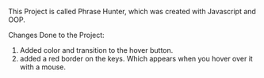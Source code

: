 This Project is called Phrase Hunter, which was created with Javascript and OOP.

Changes Done to the Project:

1. Added color and transition to the hover button.
2. added a red border on the keys. Which appears when you hover over it with a mouse.